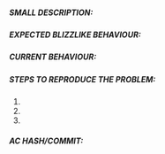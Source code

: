 <!-- IF YOU DO NOT FILL THIS TEMPLATE OUT, WE WILL CLOSE YOUR ISSUE! -->

<!-- This template is for problem reports, for feature suggestion etc... feel free to edit it.
 If this is a crash report, upload the crashlog on https://gist.github.com/
 For issues containing a fix, please create a Pull Request following this tutorial: http://www.azerothcore.org/wiki/Contribute#how-to-create-a-pull-request -->


<!-- WRITE A RELEVANT TITLE -->



##### SMALL DESCRIPTION:
<!-- Add a one line description of the bug -->



##### EXPECTED BLIZZLIKE BEHAVIOUR:
<!-- Describe how it should be working without the bug. -->



##### CURRENT BEHAVIOUR:
<!-- Describe the bug in detail. Database to link spells, NPCs, quests etc https://wowgaming.altervista.org/aowow/ -->



##### STEPS TO REPRODUCE THE PROBLEM:
<!-- Describe precisely how to reproduce the bug so we can fix it or confirm its existence:
 - Which commands to use? Which NPC to teleport to?
 - Do we need to have debug flags on Cmake?
 - Do we need to look at the console while the bug happens?
 - Other steps
-->

1. 
2. 
3. 

##### AC HASH/COMMIT:
<!-- IF YOU DO NOT FILL THIS OUT, WE WILL CLOSE YOUR ISSUE! NEVER WRITE "LATEST", ALWAYS PUT THE ACTUAL VALUE INSTEAD.
Find the commit hash (unique identifier) by running "git log" on your own clone of AzerothCore or by looking at here https://github.com/azerothcore/azerothcore-wotlk/commits/master -->
